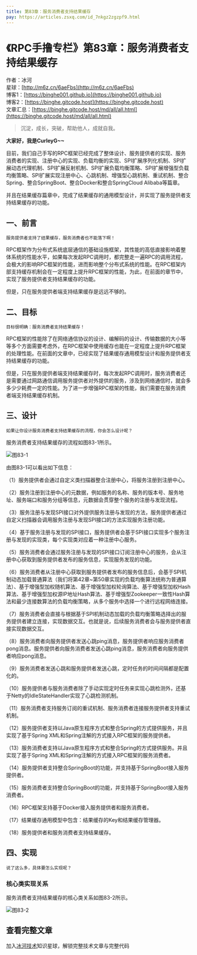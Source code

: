 ```yaml
---
title: 第83章：服务消费者支持结果缓存
pay: https://articles.zsxq.com/id_7nkgz2zgzpf9.html
---
```


# 《RPC手撸专栏》第83章：服务消费者支持结果缓存

作者：冰河
<br/>星球：[http://m6z.cn/6aeFbs](http://m6z.cn/6aeFbs)
<br/>博客1：[https://binghe001.github.io](https://binghe001.github.io)
<br/>博客2：[https://binghe.gitcode.host](https://binghe.gitcode.host)
<br/>文章汇总：[https://binghe.gitcode.host/md/all/all.html](https://binghe.gitcode.host/md/all/all.html)

> 沉淀，成长，突破，帮助他人，成就自我。

**大家好，我是CurleyG~~**

目前，我们自己手写的RPC框架已经完成了整体设计、服务提供者的实现、服务消费者的实现、注册中心的实现、负载均衡的实现、SPI扩展序列化机制、SPI扩展动态代理机制、SPI扩展反射机制、SPI扩展负载均衡策略、SPI扩展增强型负载均衡策略、SPI扩展实现注册中心、心跳机制、增强型心跳机制、重试机制、整合Spring、整合SpringBoot、整合Docker和整合SpringCloud Alibaba等篇章。

并且在结果缓存篇章中，完成了结果缓存的通用模型设计，并实现了服务提供者支持结果缓存的功能。

## 一、前言

`服务提供者支持了结果缓存，服务消费者也不能落下啊！`

RPC框架作为分布式系统底层通信的基础设施框架，其性能的高低直接影响着整体系统的性能水平，如果每次发起RPC调用时，都完整走一遍RPC的调用流程，会极大的影响RPC框架的性能，进而影响整个分布式系统的性能。在RPC框架内部支持缓存机制会在一定程度上提升RPC框架的性能，为此，在前面的章节中，实现了服务提供者支持结果缓存的功能。

但是，只在服务提供者端支持结果缓存是远远不够的。

## 二、目标

`目标很明确：服务消费者支持结果缓存！`

RPC框架的性能除了在网络通信协议的设计、编解码的设计、传输数据的大小等等多个方面需要考虑外，在RPC框架中使用缓存也能在一定程度上提升RPC框架的处理性能。在前面的文章中，已经实现了结果缓存通用模型设计和服务提供者支持结果缓存的功能。

但是，只在服务提供者端支持结果缓存时，每次发起RPC调用时，服务消费者还是需要通过网路通信调用服务提供者对外提供的服务，涉及到网络通信时，就会多多少少耗费一定的性能。为了进一步增强RPC框架的性能，我们需要在服务消费者端支持结果缓存机制。

## 三、设计

`如果让你设计服务消费者支持结果缓存的流程，你会怎么设计呢？`

服务消费者支持结果缓存的流程如图83-1所示。

![图83-1](https://binghe.gitcode.host/assets/images/middleware/rpc/rpc-2023-01-11-001.png)

由图83-1可以看出如下信息：

（1）服务提供者会通过自定义类扫描器整合注册中心，将服务注册到注册中心。

（2）服务注册到注册中心的元数据，例如服务的名称、服务的版本号、服务地址、服务端口和服务分组等信息，元数据会贯穿整个服务的注册与发现流程。

（3）服务注册与发现SPI接口对外提供服务注册与发现的方法，服务提供者通过自定义扫描器会调用服务注册与发现SPI接口的方法实现服务注册功能。

（4）基于服务注册与发现的SPI接口，服务提供者会基于SPI接口实现多个服务注册与发现的实现类，每个实现类对应着一种注册中心服务。

（5）服务消费者会通过服务注册与发现的SPI接口订阅注册中心的服务，会从注册中心获取到服务提供者发布的服务信息，实现服务发现的功能。

（6）服务消费者从注册中心获取到服务提供者发布的服务信息后，会基于SPI机制动态加载普通算法（我们将第42章~第50章实现的负载均衡算法统称为普通算法）、基于增强型加权随机算法、基于增强型加权轮询算法、基于增强型加权Hash算法、基于增强型加权源IP地址Hash算法、基于增强型Zookeeper一致性Hash算法和最少连接数算法的负载均衡策略，从多个服务中选择一个进行远程网络连接。

（7）服务消费者会直接与根据基于SPI机制动态加载的负载均衡策略选择出的服务提供者建立连接，实现数据交互。也就是说，后续服务消费者会与服务提供者直接实现数据交互。

（8）服务消费者向服务提供者发送心跳ping消息，服务提供者响应服务消费者pong消息。服务提供者向服务消费者发送心跳ping消息，服务消费者向服务提供者响应pong消息。

（9）服务消费者发送心跳和服务提供者发送心跳，定时任务的时间间隔都是配置化的。

（10）服务提供者与服务消费者除了手动实现定时任务来实现心跳检测外，还基于Netty的IdleStateHandler实现了心跳检测机制。

（11）服务消费者支持服务订阅的重试机制、服务消费者连接服务提供者支持重试机制。

（12）服务提供者支持以Java原生程序方式和整合Spring的方式提供服务，并且实现了基于Spring XML和Spring注解的方式接入RPC框架的服务提供者。

（13）服务消费者支持以Java原生程序方式和整合Spring的方式提供服务。并且实现了基于Spring XML和Spring注解的方式接入RPC框架的服务消费者。

（14）服务提供者支持整合SpringBoot的功能，并支持基于SpringBoot接入服务提供者。

（15）服务消费者支持整合SpringBoot的功能，并支持基于SpringBoot接入服务消费者。

（16）RPC框架支持基于Docker接入服务提供者和服务消费者。

（17）结果缓存通用模型中包含：结果缓存的Key和结果缓存管理器。

（18）服务提供者和服务消费者支持结果缓存。

## 四、实现

`说了这么多，具体要怎么实现呢？`

### 核心类实现关系

服务消费者支持结果缓存的核心类关系如图83-2所示。

![图83-2](https://binghe.gitcode.host/assets/images/middleware/rpc/rpc-2023-01-11-002.png)

## 查看完整文章

加入[冰河技术](http://m6z.cn/6aeFbs)知识星球，解锁完整技术文章与完整代码
